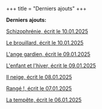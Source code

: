 +++
title = "Derniers ajouts"
+++

**Derniers ajouts:**

[Schizophrénie, écrit le 10.01.2025](./seasons/24_vingt_quatrieme_saison/schizophrenie/)

[Le brouillard, écrit le 10.01.2025](./seasons/24_vingt_quatrieme_saison/le_brouillard/)

[L'ange gardien, écrit le 09.01.2025](./seasons/24_vingt_quatrieme_saison/l_ange_gardien/)

[L'enfant et l'hiver, écrit le 09.01.2025](./seasons/24_vingt_quatrieme_saison/l_enfant_et_l_hiver/)

[Il neige, écrit le 08.01.2025](./seasons/24_vingt_quatrieme_saison/il_neige/)

[Rangé !, écrit le 07.01.2025](./seasons/24_vingt_quatrieme_saison/range/)

[La tempête, écrit le 06.01.2025](./seasons/24_vingt_quatrieme_saison/la_tempete/)
